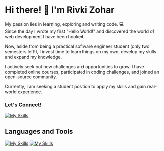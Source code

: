   # Hi there! 👋 I'm Rivki Zohar
My passion lies in learning, exploring and writing code. 💻  
Since the day I wrote my first "Hello World!" and discovered the world of web development I have been hooked.

Now, aside from being a practical software engineer student (only two semesters left!), I invest time to learn things on my own, develop my skills and expand my knowledge. 

I actively seek out new challenges and opportunities to grow. I have completed online courses, participated in coding challenges, and joined an open-source community.

Currently, I am seeking a student position to apply my skills and gain real-world experience.



### Let's Connect!
[![My Skills](https://skillicons.dev/icons?i=linkedin)](https://www.linkedin.com/in/rivkizohar/)

## Languages and Tools
[![My Skills](https://skillicons.dev/icons?i=js,html,css,nodejs,c#)](https://skillicons.dev)
[![My Skills](https://skillicons.dev/icons?i=codepen,discord,dotnet,postman,vscode)](https://skillicons.dev)

<!--
**Rivki7/Rivki7** is a ✨ _special_ ✨ repository because its `README.md` (this file) appears on your GitHub profile.

Here are some ideas to get you started:

- 🔭 I’m currently working on ...
- 🌱 I’m currently learning ...
- 👯 I’m looking to collaborate on ...
- 🤔 I’m looking for help with ...
- 💬 Ask me about ...
- 📫 How to reach me: ...
- 😄 Pronouns: ...
- ⚡ Fun fact: ...
-->
